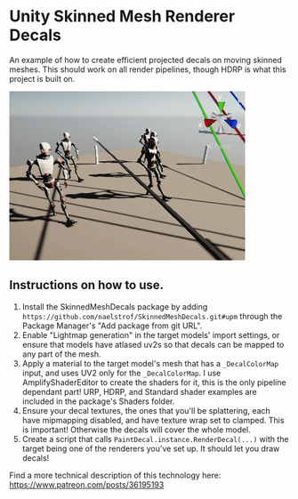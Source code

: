 # Unity Skinned Mesh Renderer Decals

An example of how to create efficient projected decals on moving skinned meshes. This should work on all render pipelines, though HDRP is what this project is built on.

![some decals](showcase.gif)

## Instructions on how to use.

1. Install the SkinnedMeshDecals package by adding `https://github.com/naelstrof/SkinnedMeshDecals.git#upm` through the Package Manager's "Add package from git URL".
2. Enable "Lightmap generation" in the target models' import settings, or ensure that models have atlased uv2s so that decals can be mapped to any part of the mesh.
3. Apply a material to the target model's mesh that has a `_DecalColorMap` input, and uses UV2 only for the `_DecalColorMap`. I use AmplifyShaderEditor to create the shaders for it, this is the only pipeline dependant part! URP, HDRP, and Standard shader examples are included in the package's Shaders folder.
4. Ensure your decal textures, the ones that you'll be splattering, each have mipmapping disabled, and have texture wrap set to clamped. This is important! Otherwise the decals will cover the whole model.
5. Create a script that calls `PaintDecal.instance.RenderDecal(...)` with the target being one of the renderers you've set up. It should let you draw decals!

Find a more technical description of this technology here: https://www.patreon.com/posts/36195193
